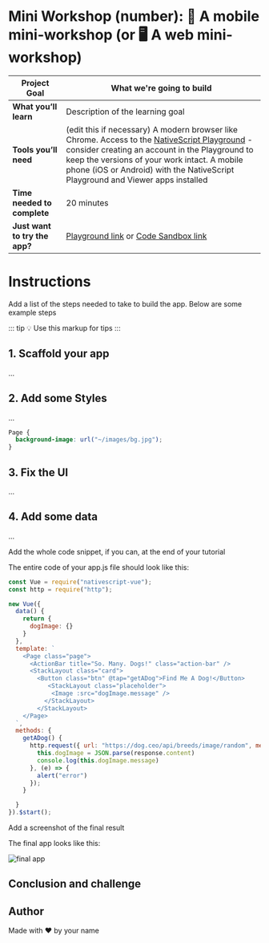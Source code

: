 # Mini Workshop (number): 📱 A mobile mini-workshop (or 🖥️ A web mini-workshop)

| **Project Goal**            | What we're going to build                                                                                                                                   |
| --------------------------- | ------------------------------------------------------------------------------------------------------------------------------------------------------------------------------------------------ |
| **What you’ll learn**       | Description of the learning goal                                                                                             |
| **Tools you’ll need**       | (edit this if necessary) A modern browser like Chrome. Access to the [NativeScript Playground](http://play.nativescript.org) - consider creating an account in the Playground to keep the versions of your work intact. A mobile phone (iOS or Android) with the NativeScript Playground and Viewer apps installed |
| **Time needed to complete** | 20 minutes
| **Just want to try the app?** | [Playground link](https://play.nativescript.org/) or [Code Sandbox link](https://codesandbox.io)

# Instructions

Add a list of the steps needed to take to build the app. Below are some example steps

::: tip 💡
Use this markup for tips
:::

## 1. Scaffold your app

...

## 2. Add some Styles

...

```css
Page {
  background-image: url("~/images/bg.jpg");
}
```

## 3. Fix the UI

...

## 4. Add some data

...

Add the whole code snippet, if you can, at the end of your tutorial

The entire code of your app.js file should look like this:

```js
const Vue = require("nativescript-vue");
const http = require("http");

new Vue({
  data() {
    return {
      dogImage: {}
    }
  },
  template: `
    <Page class="page">
      <ActionBar title="So. Many. Dogs!" class="action-bar" />
      <StackLayout class="card">
        <Button class="btn" @tap="getADog">Find Me A Dog!</Button>
           <StackLayout class="placeholder">
            <Image :src="dogImage.message" />
          </StackLayout>
        </StackLayout>
    </Page>
  `,
  methods: {
    getADog() {
      http.request({ url: "https://dog.ceo/api/breeds/image/random", method: "GET" }).then((response) => {
        this.dogImage = JSON.parse(response.content)
        console.log(this.dogImage.message)
      }, (e) => {
        alert("error")
      });
    }

  }
}).$start();
```

Add a screenshot of the final result

The final app looks like this:

![final app](./images/playground3.png)

## Conclusion and challenge

## Author

Made with ❤️ by your name








